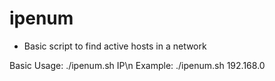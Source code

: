 # ipenum
- Basic script to find active hosts in a network

Basic Usage: ./ipenum.sh IP\n
    Example: ./ipenum.sh 192.168.0

